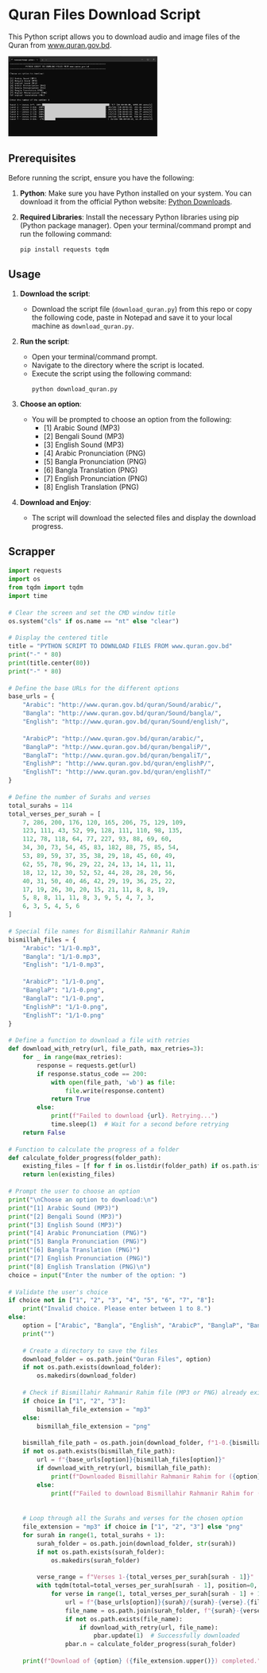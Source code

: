 # Quran Files Download Script

This Python script allows you to download audio and image files of the Quran from www.quran.gov.bd.


<img src="Screenshot_1.png" width="300" alt="Image showing the script executing in command prompt."> 

## Prerequisites

Before running the script, ensure you have the following:

1. **Python**: Make sure you have Python installed on your system. You can download it from the official Python website: [Python Downloads](https://www.python.org/downloads/).

2. **Required Libraries**: Install the necessary Python libraries using pip (Python package manager). Open your terminal/command prompt and run the following command:
   ```bash
   pip install requests tqdm

## Usage

1. **Download the script**:
   - Download the script file (`download_quran.py`) from this repo or copy the following code, paste in Notepad and save it to your local machine as `download_quran.py`.

2. **Run the script**:
   - Open your terminal/command prompt.
   - Navigate to the directory where the script is located.
   - Execute the script using the following command:
     ```bash
     python download_quran.py
     ```

3. **Choose an option**:
   - You will be prompted to choose an option from the following:
     - [1] Arabic Sound (MP3)
     - [2] Bengali Sound (MP3)
     - [3] English Sound (MP3)
     - [4] Arabic Pronunciation (PNG)
     - [5] Bangla Pronunciation (PNG)
     - [6] Bangla Translation (PNG)
     - [7] English Pronunciation (PNG)
     - [8] English Translation (PNG)

4. **Download and Enjoy**:
   - The script will download the selected files and display the download progress.

## Scrapper

```python
import requests
import os
from tqdm import tqdm
import time

# Clear the screen and set the CMD window title
os.system("cls" if os.name == "nt" else "clear")

# Display the centered title
title = "PYTHON SCRIPT TO DOWNLOAD FILES FROM www.quran.gov.bd"
print("-" * 80)
print(title.center(80))
print("-" * 80)

# Define the base URLs for the different options
base_urls = {
    "Arabic": "http://www.quran.gov.bd/quran/Sound/arabic/",
    "Bangla": "http://www.quran.gov.bd/quran/Sound/bangla/",
    "English": "http://www.quran.gov.bd/quran/Sound/english/",

    "ArabicP": "http://www.quran.gov.bd/quran/arabic/",
    "BanglaP": "http://www.quran.gov.bd/quran/bengaliP/",
    "BanglaT": "http://www.quran.gov.bd/quran/bengaliT/",
    "EnglishP": "http://www.quran.gov.bd/quran/englishP/",
    "EnglishT": "http://www.quran.gov.bd/quran/englishT/"
}

# Define the number of Surahs and verses
total_surahs = 114
total_verses_per_surah = [
    7, 286, 200, 176, 120, 165, 206, 75, 129, 109,
    123, 111, 43, 52, 99, 128, 111, 110, 98, 135,
    112, 78, 118, 64, 77, 227, 93, 88, 69, 60,
    34, 30, 73, 54, 45, 83, 182, 88, 75, 85, 54,
    53, 89, 59, 37, 35, 38, 29, 18, 45, 60, 49,
    62, 55, 78, 96, 29, 22, 24, 13, 14, 11, 11,
    18, 12, 12, 30, 52, 52, 44, 28, 28, 20, 56,
    40, 31, 50, 40, 46, 42, 29, 19, 36, 25, 22,
    17, 19, 26, 30, 20, 15, 21, 11, 8, 8, 19,
    5, 8, 8, 11, 11, 8, 3, 9, 5, 4, 7, 3,
    6, 3, 5, 4, 5, 6
]

# Special file names for Bismillahir Rahmanir Rahim
bismillah_files = {
    "Arabic": "1/1-0.mp3",
    "Bangla": "1/1-0.mp3",
    "English": "1/1-0.mp3",

    "ArabicP": "1/1-0.png",
    "BanglaP": "1/1-0.png",
    "BanglaT": "1/1-0.png",
    "EnglishP": "1/1-0.png",
    "EnglishT": "1/1-0.png"
}

# Define a function to download a file with retries
def download_with_retry(url, file_path, max_retries=3):
    for _ in range(max_retries):
        response = requests.get(url)
        if response.status_code == 200:
            with open(file_path, 'wb') as file:
                file.write(response.content)
            return True
        else:
            print(f"Failed to download {url}. Retrying...")
            time.sleep(1)  # Wait for a second before retrying
    return False

# Function to calculate the progress of a folder
def calculate_folder_progress(folder_path):
    existing_files = [f for f in os.listdir(folder_path) if os.path.isfile(os.path.join(folder_path, f))]
    return len(existing_files)

# Prompt the user to choose an option
print("\nChoose an option to download:\n")
print("[1] Arabic Sound (MP3)")
print("[2] Bengali Sound (MP3)")
print("[3] English Sound (MP3)")
print("[4] Arabic Pronunciation (PNG)")
print("[5] Bangla Pronunciation (PNG)")
print("[6] Bangla Translation (PNG)")
print("[7] English Pronunciation (PNG)")
print("[8] English Translation (PNG)\n")
choice = input("Enter the number of the option: ")

# Validate the user's choice
if choice not in ["1", "2", "3", "4", "5", "6", "7", "8"]:
    print("Invalid choice. Please enter between 1 to 8.")
else:
    option = ["Arabic", "Bangla", "English", "ArabicP", "BanglaP", "BanglaT", "EnglishP", "EnglishT"][int(choice) - 1]
    print("")

    # Create a directory to save the files
    download_folder = os.path.join("Quran Files", option)
    if not os.path.exists(download_folder):
        os.makedirs(download_folder)

    # Check if Bismillahir Rahmanir Rahim file (MP3 or PNG) already exists
    if choice in ["1", "2", "3"]:
        bismillah_file_extension = "mp3"
    else:
        bismillah_file_extension = "png"

    bismillah_file_path = os.path.join(download_folder, f"1-0.{bismillah_file_extension}")
    if not os.path.exists(bismillah_file_path):
        url = f"{base_urls[option]}{bismillah_files[option]}"
        if download_with_retry(url, bismillah_file_path):
            print(f"Downloaded Bismillahir Rahmanir Rahim for ({option})")
        else:
            print(f"Failed to download Bismillahir Rahmanir Rahim for ({option}).")


    # Loop through all the Surahs and verses for the chosen option
    file_extension = "mp3" if choice in ["1", "2", "3"] else "png"
    for surah in range(1, total_surahs + 1):
        surah_folder = os.path.join(download_folder, str(surah))
        if not os.path.exists(surah_folder):
            os.makedirs(surah_folder)

        verse_range = f"Verses 1-{total_verses_per_surah[surah - 1]}"
        with tqdm(total=total_verses_per_surah[surah - 1], position=0, leave=True, desc=f"Surah {surah} - {verse_range}", unit=' verse') as pbar:
            for verse in range(1, total_verses_per_surah[surah - 1] + 1):
                url = f"{base_urls[option]}{surah}/{surah}-{verse}.{file_extension}"
                file_name = os.path.join(surah_folder, f"{surah}-{verse}.{file_extension}")
                if not os.path.exists(file_name):
                    if download_with_retry(url, file_name):
                        pbar.update(1)  # Successfully downloaded
                pbar.n = calculate_folder_progress(surah_folder)

    print(f"Download of {option} ({file_extension.upper()}) completed.")
```
